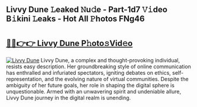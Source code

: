 ## Livvy Dune 𝙻eaked 𝙽u𝚍e - Part-1d7 𝚅𝚒deo B𝚒kini 𝙻eaks - Hot All 𝙿hotos FNg46

# <h2><a href="http://ld0ad7h.urlbe.top/?page=Livvy+Dune">🔗🔗👉👉 Livvy Dune P𝚑oto𝚜Vid𝚎o</a></h2>

[![Livvy Dune](https://i.imgur.com/eBuTRDB.gif)](http://ld0ad7h.urlbe.top/?page=Livvy+Dune)
Livvy Dune, a complex and thought-provoking individual, resists easy description. Her groundbreaking style of online communication has enthralled and infuriated spectators, igniting debates on ethics, self-representation, and the evolving nature of virtual communities. Despite the ambiguity of her future goals, her role in shaping the digital sphere is unquestionable. Armed with an unwavering spirit and undeniable allure, Livvy Dune journey in the digital realm is unending.
